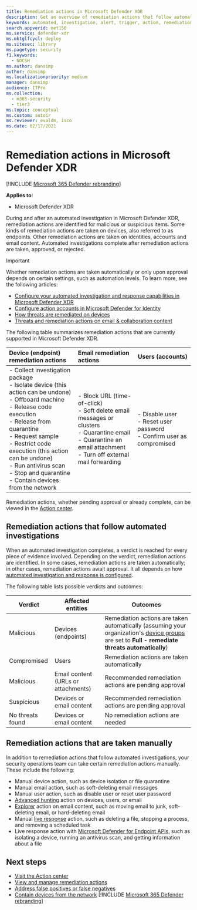 ```yaml
---
title: Remediation actions in Microsoft Defender XDR
description: Get an overview of remediation actions that follow automated investigations in Microsoft Defender XDR
keywords: automated, investigation, alert, trigger, action, remediation
search.appverid: met150
ms.service: defender-xdr
ms.mktglfcycl: deploy
ms.sitesec: library
ms.pagetype: security
f1.keywords: 
  - NOCSH
ms.author: dansimp
author: dansimp
ms.localizationpriority: medium
manager: dansimp
audience: ITPro
ms.collection: 
  - m365-security
  - tier3
ms.topic: conceptual
ms.custom: autoir
ms.reviewer: evaldm, isco
ms.date: 02/17/2021
---
```


# Remediation actions in Microsoft Defender XDR

[!INCLUDE [Microsoft 365 Defender rebranding](../includes/microsoft-defender.md)]

**Applies to:**

- Microsoft Defender XDR

During and after an automated investigation in Microsoft Defender XDR, remediation actions are identified for malicious or suspicious items. Some kinds of remediation actions are taken on devices, also referred to as endpoints. Other remediation actions are taken on identities, accounts and email content. Automated investigations complete after remediation actions are taken, approved, or rejected.

> [!IMPORTANT]
> Whether remediation actions are taken automatically or only upon approval depends on certain settings, such as automation levels. To learn more, see the following articles:
>
> - [Configure your automated investigation and response capabilities in Microsoft Defender XDR](m365d-configure-auto-investigation-response.md)
> - [Configure action accounts in Microsoft Defender for Identity](/defender-for-identity/manage-action-accounts)
> - [How threats are remediated on devices](../defender-endpoint/automated-investigations.md)
> - [Threats and remediation actions on email & collaboration content](../office-365-security/air-remediation-actions.md#threats-and-remediation-actions)

The following table summarizes remediation actions that are currently supported in Microsoft Defender XDR.

|Device (endpoint) remediation actions  |Email remediation actions  |Users (accounts)  |
|:---------|:---------|----------|
|- Collect investigation package <br/>- Isolate device (this action can be undone)<br/>- Offboard machine <br/>- Release code execution <br/>- Release from quarantine <br/>- Request sample <br/>- Restrict code execution (this action can be undone) <br/>- Run antivirus scan <br/>- Stop and quarantine <br/>- Contain devices from the network     |- Block URL (time-of-click)<br/>- Soft delete email messages or clusters<br/>- Quarantine email<br/>- Quarantine an email attachment<br/>- Turn off external mail forwarding          |- Disable user<br />- Reset user password<br />- Confirm user as compromised          |

Remediation actions, whether pending approval or already complete, can be viewed in the [Action center](m365d-action-center.md).

## Remediation actions that follow automated investigations

When an automated investigation completes, a verdict is reached for every piece of evidence involved. Depending on the verdict, remediation actions are identified. In some cases, remediation actions are taken automatically; in other cases, remediation actions await approval. It all depends on how [automated investigation and response is configured](m365d-configure-auto-investigation-response.md).

The following table lists possible verdicts and outcomes:

| Verdict    | Affected entities    | Outcomes|
|------|------|------|
| Malicious    | Devices (endpoints)    | Remediation actions are taken automatically (assuming your organization's [device groups](m365d-configure-auto-investigation-response.md#review-or-change-the-automation-level-for-device-groups) are set to **Full - remediate threats automatically**)|
| Compromised | Users | Remediation actions are taken automatically |
| Malicious    | Email content (URLs or attachments) | Recommended remediation actions are pending approval|
| Suspicious    | Devices or email content | Recommended remediation actions are pending approval|
| No threats found    | Devices or email content    | No remediation actions are needed|

## Remediation actions that are taken manually

In addition to remediation actions that follow automated investigations, your security operations team can take certain remediation actions manually. These include the following:

- Manual device action, such as device isolation or file quarantine
- Manual email action, such as soft-deleting email messages
- Manual user action, such as disable user or reset user password
- [Advanced hunting](../defender-endpoint/advanced-hunting-overview.md) action on devices, users, or email
- [Explorer](../office-365-security/threat-explorer-about.md) action on email content, such as moving email to junk, soft-deleting email, or hard-deleting email
- Manual [live response](/windows/security/threat-protection/microsoft-defender-atp/live-response) action, such as deleting a file, stopping a process, and removing a scheduled task
- Live response action with [Microsoft Defender for Endpoint APIs](../defender-endpoint/management-apis.md#microsoft-defender-for-endpoint-apis), such as isolating a device, running an antivirus scan, and getting information about a file

## Next steps

- [Visit the Action center](m365d-action-center.md)
- [View and manage remediation actions](m365d-autoir-actions.md)
- [Address false positives or false negatives](m365d-autoir-report-false-positives-negatives.md)
- [Contain devices from the network](../defender-endpoint\respond-machine-alerts.md#contain-devices-from-the-network)
[!INCLUDE [Microsoft 365 Defender rebranding](../../includes/defender-m3d-techcommunity.md)]
